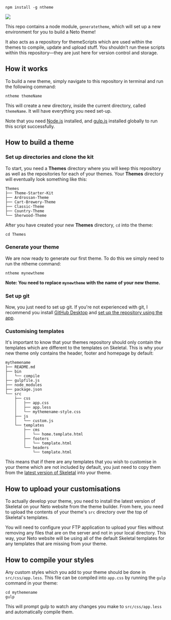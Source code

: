 ```
npm install -g ntheme
```

![](http://design.neto.com.au/assets/uploads/QR0D5N9y3D.png)

This repo contains a node module, `generatetheme`, which will set up a new environment for you to build a Neto theme!

It also acts as a repository for themeScripts which are used within the themes to compile, update and upload stuff. You shouldn't run these scripts within this repository—they are just here for version control and storage.

## How it works

To build a new theme, simply navigate to this repository in terminal and run the following command:

```
ntheme themeName
```

This will create a new directory, inside the current directory, called `themeName`. It will have everything you need set-up.

Note that you need [Node.js](https://nodejs.org/en/) installed, and [gulp.js](http://gulpjs.com/) installed globally to run this script successfully.

## How to build a theme

### Set up directories and clone the kit

To start, you need a **Themes** directory where you will keep this repository as well as the repositories for each of your themes. Your **Themes** directory will eventually look something like this:

```
Themes
├── Theme-Starter-Kit
├── Ardrossan-Theme
├── Cart-Brewery-Theme
├── Classic-Theme
├── Country-Theme
└── Sherwood-Theme
```

After you have created your new **Themes** directory, `cd` into the theme:

```
cd Themes
```

### Generate your theme

We are now ready to generate our first theme. To do this we simply need to run the ntheme command:

```
ntheme mynewtheme
```

**Note: You need to replace `mynewtheme` with the name of your new theme.**

### Set up git

Now, you just need to set up git. If you're not experienced with git, I recommend you install [GitHub Desktop](https://desktop.github.com/) and [set up the repository using the app](http://design.neto.com.au/assets/uploads/E9FX9Dej3d.gif).

### Customising templates

It's important to know that your themes repository should only contain the templates which are different to the templates on Skeletal. This is why your new theme only contains the header, footer and homepage by default:

```
mythemename
├── README.md
├── bin
│   └── compile
├── gulpfile.js
├── node_modules
├── package.json
└── src
    ├── css
    │   ├── app.css
    │   ├── app.less
    │   └── mythemename-style.css
    ├── js
    │   └── custom.js
    └── templates
        ├── cms
        │   └── home.template.html
        ├── footers
        │   └── template.html
        └── headers
            └── template.html
```

This means that if there are any templates that you wish to customise in your theme which are not included by default, you just need to copy them from the [latest version of Skeletal](https://github.com/NetoECommerce/Skeletal) into your theme.

## How to upload your customisations

To actually develop your theme, you need to install the latest version of Skeletal on your Neto website from the theme builder. From here, you need to upload the contents of your theme's `src` directory over the top of Skeletal's templates.

You will need to configure your FTP application to upload your files without removing any files that are on the server and not in your local directory. This way, your Neto website will be using all of the default Skeletal templates for any templates that are missing from your theme.

## How to compile your styles

Any custom styles which you add to your theme should be done in `src/css/app.less`. This file can be compiled into `app.css` by running the `gulp` command in your theme:

```
cd mythemename
gulp
```

This will prompt gulp to watch any changes you make to `src/css/app.less` and automatically compile them.
